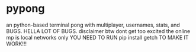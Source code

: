 # pypong
an python-based terminal pong with multiplayer, usernames, stats, and BUGS. HELLA LOT OF BUGS.
disclaimer btw dont get too excited the online mp is local networks only
YOU NEED TO RUN pip install getch TO MAKE IT WORK!!!
